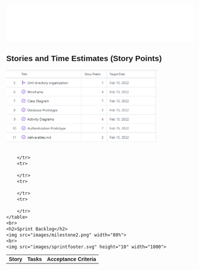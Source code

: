 <div align="left" style="font-family: Arial, Helvetica, sans-serif;">
    <br>
    <img src="images/sprint2header.svg" height="100" width="1000">
    <br>
    <h2>Stories and Time Estimates (Story Points)</h2>
    <img src="images/milestone2-estimates.png" width="80%">
    <br>
    <br>
    <table>
        <tr>
            <th>Story</th>
            <th>Tasks</th>
            <th>Acceptance Criteria</th>
        </tr>
        <tr>
            
        </tr>
        <tr>
            
        </tr>
        <tr>
            
        </tr>
        <tr>
            
        </tr>
    </table>
    <br>
    <h2>Sprint Backlog</h2>
    <img src="images/milestone2.png" width="80%">
    <br>
    <img src="images/sprintfooter.svg" height="10" width="1000">
</div> 